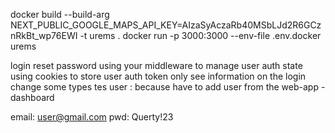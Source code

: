 
docker build --build-arg NEXT_PUBLIC_GOOGLE_MAPS_API_KEY=AIzaSyAczaRb40MSbLJd2R6GCznRkBt_wp76EWI -t urems .
docker run -p 3000:3000 --env-file .env.docker urems


login
reset password
using your middleware to manage user auth state
using cookies to store user auth token only
see information on the login
change some types
tes user : because have to add user from the web-app - dashboard

email: user@gmail.com
pwd: Querty!23